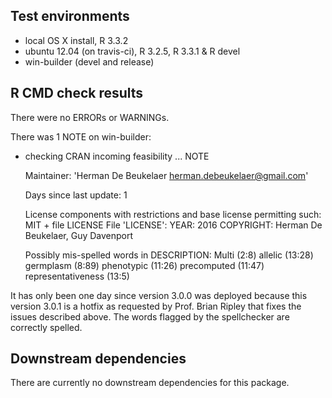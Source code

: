## Test environments

* local OS X install, R 3.3.2
* ubuntu 12.04 (on travis-ci), R 3.2.5, R 3.3.1 & R devel
* win-builder (devel and release)

## R CMD check results

There were no ERRORs or WARNINGs.

There was 1 NOTE on win-builder:

* checking CRAN incoming feasibility ... NOTE

	Maintainer: 'Herman De Beukelaer <herman.debeukelaer@gmail.com>'
	
	Days since last update: 1
	
	License components with restrictions and base license permitting such:
	  MIT + file LICENSE
	File 'LICENSE':
	  YEAR: 2016
	  COPYRIGHT: Herman De Beukelaer, Guy Davenport
	
	Possibly mis-spelled words in DESCRIPTION:
	  Multi (2:8)
	  allelic (13:28)
	  germplasm (8:89)
	  phenotypic (11:26)
	  precomputed (11:47)
	  representativeness (13:5)

It has only been one day since version 3.0.0 was deployed because this version 3.0.1 is a hotfix as requested by Prof. Brian Ripley that fixes the issues described above. The words flagged by the spellchecker are correctly spelled. 

## Downstream dependencies

There are currently no downstream dependencies for this package.
